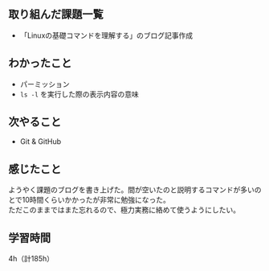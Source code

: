 ## 取り組んだ課題一覧
- 「Linuxの基礎コマンドを理解する」のブログ記事作成

## わかったこと
- パーミッション
- `ls -l` を実行した際の表示内容の意味

## 次やること
- Git & GitHub

## 感じたこと
ようやく課題のブログを書き上げた。間が空いたのと説明するコマンドが多いのとで10時間くらいかかったが非常に勉強になった。  
ただこのままではまた忘れるので、極力実務に絡めて使うようにしたい。  

## 学習時間
4h（計185h）
